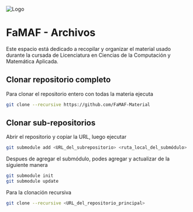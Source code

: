 ![Logo](https://www.famaf.unc.edu.ar/documents/3253/Logo-FAMAF_UNC-color-2.jpg)
# FaMAF - Archivos
Este espacio está dedicado a recopilar y organizar el material usado durante la cursada de Licenciatura en Ciencias de la Computación y Matemática Aplicada.


## Clonar repositorio completo

Para clonar el repositorio entero con todas la materia ejecuta

```bash
git clone --recursive https://github.com/FaMAF-Material
```
## Clonar sub-repositorios
Abrir el repositorio y copiar la URL, luego ejecutar

```bash
git submodule add <URL_del_subrepositorio> <ruta_local_del_submódulo>
```
Despues de agregar el submódulo, podes agregar y actualizar de la siguiente manera

```bash
git submodule init
git submodule update
```

Para la clonación recursiva
```bash
git clone --recursive <URL_del_repositorio_principal>
```

